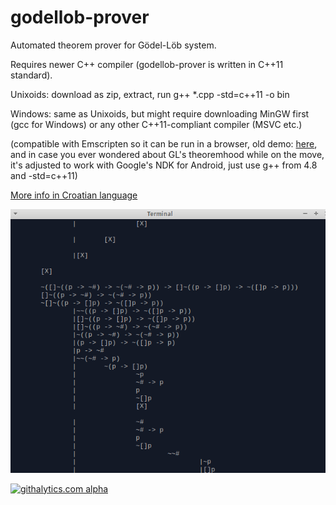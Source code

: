 godellob-prover
===============

Automated theorem prover for Gödel-Löb system. 

Requires newer C++ compiler (godellob-prover is written in C++11 standard).

Unixoids: download as zip, extract, run g++ *.cpp -std=c++11 -o bin 

Windows: same as Unixoids, but might require downloading MinGW first (gcc for Windows) or any other C++11-compliant compiler (MSVC etc.)

(compatible with Emscripten so it can be run in a browser, old demo: [here](https://www.ffri.hr/~lmikec/gl), and in case you ever wondered about GL's theoremhood while on the move, it's adjusted to work with Google's NDK for Android, just use g++ from 4.8 and -std=c++11)

[More info in Croatian language](https://github.com/luka-mikec/godellob-prover/wiki)

![Screenshot godellob-prover](/res/shot.png "Screenshot")

[![githalytics.com alpha](https://cruel-carlota.pagodabox.com/5921d5e59d6e4218c3e9ebf8717255f2 "githalytics.com")](http://githalytics.com/luka-mikec/godellob-prover)


